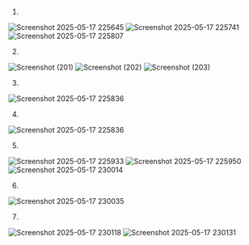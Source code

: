 1)

![Screenshot 2025-05-17 225645](https://github.com/user-attachments/assets/5926b886-846d-43c9-a019-4d8e5825b345)
![Screenshot 2025-05-17 225741](https://github.com/user-attachments/assets/f0adc879-9089-4f2f-94a4-7f30ab5bce2f)
![Screenshot 2025-05-17 225807](https://github.com/user-attachments/assets/ffb85b66-cf23-4f05-8f06-682a2c0fe043)

2)

![Screenshot (201)](https://github.com/user-attachments/assets/1554bf94-9489-49de-a5a2-6a022275f988)
![Screenshot (202)](https://github.com/user-attachments/assets/3fc59209-a7fb-4b55-92c8-2b8d95a5951d)
![Screenshot (203)](https://github.com/user-attachments/assets/4e2ad2d2-a0ba-4e21-bbaf-e0b7c5e2bb7f)

3)

![Screenshot 2025-05-17 225836](https://github.com/user-attachments/assets/a0168b95-1dcf-454e-9e9a-93a82fe37ac6)

4)

![Screenshot 2025-05-17 225836](https://github.com/user-attachments/assets/4f3b243b-6de9-4383-af42-19a0956bec74)

5)

![Screenshot 2025-05-17 225933](https://github.com/user-attachments/assets/ec49fdcf-281e-4ea8-bfb0-ba0b6663e7a5)
![Screenshot 2025-05-17 225950](https://github.com/user-attachments/assets/98270c2e-d572-48c8-98c6-88fe670dd223)
![Screenshot 2025-05-17 230014](https://github.com/user-attachments/assets/bdc4e1ce-6d21-40b5-b286-4e51d591c340)

6)

![Screenshot 2025-05-17 230035](https://github.com/user-attachments/assets/5f4008b3-638d-40dd-ace7-9e4c1daf55d1)

7)

![Screenshot 2025-05-17 230118](https://github.com/user-attachments/assets/91f4eb4c-87c5-41fc-8621-f558ebf19b9d)
![Screenshot 2025-05-17 230131](https://github.com/user-attachments/assets/fa9e29e3-44fa-446b-826b-5be476002602)

